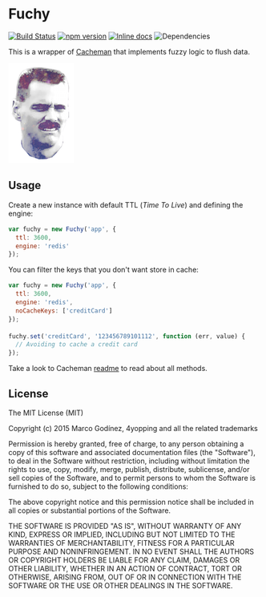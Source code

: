 # Fuchy
[![Build Status](https://travis-ci.org/4yopping/fuchy.svg?branch=master)](https://travis-ci.org/4yopping/zoquete)
[![npm version](https://badge.fury.io/js/fuchy.svg)](http://badge.fury.io/js/zoquete)
[![Inline docs](http://inch-ci.org/github/4yopping/fuchy.svg?branch=master)](http://inch-ci.org/github/4yopping/zoquete)
![Dependencies](https://david-dm.org/4yopping/fuchy.svg)

This is a wrapper of [Cacheman](https://github.com/cayasso/cacheman) that implements fuzzy logic to flush data.

![Fuchy](./fuchy.png)

## Usage

Create a new instance with default TTL (*Time To Live*) and defining the engine:

```js
var fuchy = new Fuchy('app', {
  ttl: 3600,
  engine: 'redis'
});
```

You can filter the keys that you don't want store in cache:

```js
var fuchy = new Fuchy('app', {
  ttl: 3600,
  engine: 'redis',
  noCacheKeys: ['creditCard']
});

fuchy.set('creditCard', '123456789101112', function (err, value) {
  // Avoiding to cache a credit card
});
```

Take a look to Cacheman [readme](https://github.com/cayasso/cacheman) to read about all methods.


## License

The MIT License (MIT)

Copyright (c) 2015 Marco Godínez, 4yopping and all the related trademarks

Permission is hereby granted, free of charge, to any person obtaining a copy
of this software and associated documentation files (the "Software"), to deal
in the Software without restriction, including without limitation the rights
to use, copy, modify, merge, publish, distribute, sublicense, and/or sell
copies of the Software, and to permit persons to whom the Software is
furnished to do so, subject to the following conditions:

The above copyright notice and this permission notice shall be included in
all copies or substantial portions of the Software.

THE SOFTWARE IS PROVIDED "AS IS", WITHOUT WARRANTY OF ANY KIND, EXPRESS OR
IMPLIED, INCLUDING BUT NOT LIMITED TO THE WARRANTIES OF MERCHANTABILITY,
FITNESS FOR A PARTICULAR PURPOSE AND NONINFRINGEMENT. IN NO EVENT SHALL THE
AUTHORS OR COPYRIGHT HOLDERS BE LIABLE FOR ANY CLAIM, DAMAGES OR OTHER
LIABILITY, WHETHER IN AN ACTION OF CONTRACT, TORT OR OTHERWISE, ARISING FROM,
OUT OF OR IN CONNECTION WITH THE SOFTWARE OR THE USE OR OTHER DEALINGS IN
THE SOFTWARE.
